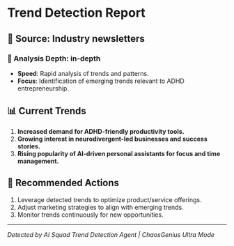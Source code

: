 # Trend Detection Report

## 📅 Source: Industry newsletters

### 🚀 Analysis Depth: in-depth

- **Speed**: Rapid analysis of trends and patterns.
- **Focus**: Identification of emerging trends relevant to ADHD
  entrepreneurship.

## 📊 Current Trends

1. **Increased demand for ADHD-friendly productivity tools.**
2. **Growing interest in neurodivergent-led businesses and success stories.**
3. **Rising popularity of AI-driven personal assistants for focus and
   time management.**

## 🚀 Recommended Actions

1. Leverage detected trends to optimize product/service offerings.
2. Adjust marketing strategies to align with emerging trends.
3. Monitor trends continuously for new opportunities.

---

*Detected by AI Squad Trend Detection Agent | ChaosGenius Ultra Mode*
